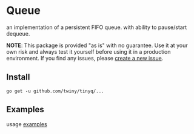 # Queue
an implementation of a persistent FIFO queue. with ability to pause/start dequeue.

**NOTE**: This package is provided "as is" with no guarantee. Use it at your own risk and always test it yourself before using it in a production environment. If you find any issues, please [create a new issue](https://github.com/twiny/tinyq/issues/new).

## Install
`go get -u github.com/twiny/tinyq/...`

## Examples
usage [examples](_examples/)